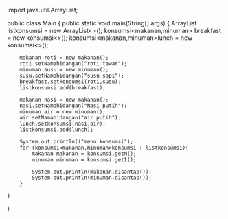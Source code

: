 import java.util.ArrayList;

public class Main {
    public static void main(String[] args) {
        ArrayList<konsumsi> listkonsumsi = new ArrayList<>();
        konsumsi<makanan,minuman> breakfast = new konsumsi<>();
        konsumsi<makanan,minuman>lunch = new konsumsi<>();

        makanan roti = new makanan();
        roti.setNamahidangan("roti tawar");
        minuman susu = new minuman();
        susu.setNamahidangan("susu sapi");
        breakfast.setkonsumsi(roti,susu);
        listkonsumsi.add(breakfast);

        makanan nasi = new makanan();
        nasi.setNamahidangan("Nasi putih");
        minuman air = new minuman();
        air.setNamahidangan("air putih");
        lunch.setkonsumsi(nasi,air);
        listkonsumsi.add(lunch);

        System.out.println(("menu konsumsi");
        for (konsumsi<makanan,minuman>konsumsi : listkonsumsi){
            makanan makanan = konsumsi.getM();
            minuman minuman = konsumsi.getI();

            System.out.println(makanan.disantap());
            System.out.println(minuman.disantap());
        }

    }
}
